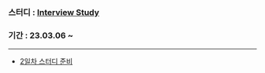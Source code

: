 ### 스터디 : [Interview Study](https://github.com/Step-By-Step-Study-Group/Tech-Interview-Study)  
### 기간 : 23.03.06 ~
---
- [2일차 스터디 준비](https://velog.io/@hjun0917/2%EC%9D%BC%EC%B0%A8%EA%B8%B0%EC%88%A0-%EB%A9%B4%EC%A0%91-%EC%8A%A4%ED%84%B0%EB%94%94%EC%A4%80%EB%B9%84)

